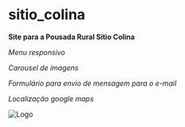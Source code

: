 # sitio_colina

**Site para a Pousada Rural Sítio Colina**

*Menu responsivo*  

*Carousel de imagens*  

*Formulário para envio de mensagem para o e-mail*

*Localização google maps*



![Logo](https://lh3.googleusercontent.com/proxy/TThkxag-HgRoqK1bqVGcQF9TIXiGGOQiEsYWFaBVlo6jHOncefdCiWT7h2eGP2RsNH_xEgAAPorpiFk8LZ7KwEcQF2sSiNMlgAjIRfuOyNJn7rnF_3cH-4y2TgHHLIh8j2T4-3mXlIHPkyL1E3BMUSg)

